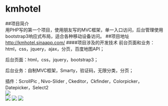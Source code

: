 # kmhotel
##项目简介  
用PHP写的第一个项目，使用朋友写的MVC框架，单一入口访问，后台管理使用bootstrap3响应式布局，适合各种移动设备访问。
##项目地址
http://kmhotel.sinaapp.com/ 
####项目涉及的开发技术
前台页面和业务：html，css，jquery，ajax，分页，百度地图API；  

后台页面：html，css，jquery，bootstrap3；  

后台业务：自制MVC框架，Smarty，验证码，无限分类，分页；  

插件：ScrollPic , Nivo-Slider , Ckeditor，Ckfinder，Colorpicker，Datepicker，Select2  
![](http://www.phpgoto.com/wp-content/uploads/2015/07/wpid-663ec2cc856c203603b5291a6a3e71fd_5c5656b9-b606-41b6-aaff-5dc88e53e2f6.png)  
![](http://www.phpgoto.com/wp-content/uploads/2015/07/wpid-663ec2cc856c203603b5291a6a3e71fd_486ae382-3e37-4fc2-8f6f-d4029ae4bd3a.png)
![](http://www.phpgoto.com/wp-content/uploads/2015/07/wpid-663ec2cc856c203603b5291a6a3e71fd_1a09e263-4a04-4b66-8d47-9aefe3fc2a8f.png)
![](http://www.phpgoto.com/wp-content/uploads/2015/07/wpid-663ec2cc856c203603b5291a6a3e71fd_9efea424-ff5f-459f-a7c6-b53010dd5677.png)
